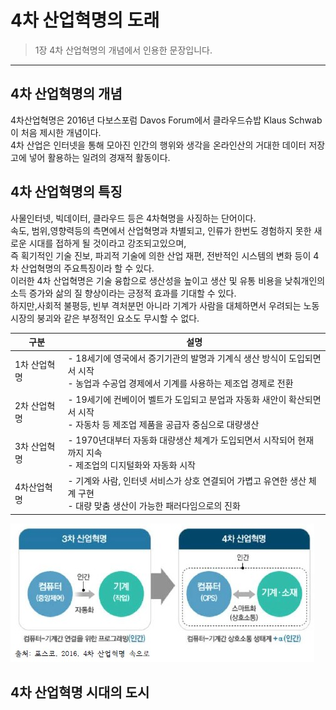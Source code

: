 # 4차 산업혁명의 도래


> 1장 4차 산업혁명의 개념에서 인용한 문장입니다.
***
## 4차 산업혁명의 개념

4차산업혁명은 2016년 다보스포럼 Davos Forum에서 클라우드슈밥 Klaus Schwab이 처음 제시한 개념이다.   
4차 산업은 인터넷을 통해 모아진 인간의 행위와 생각을 온라인산의 거대한 데이터 저장고에 넣어 활용하는 일려의 경재적 활동이다.




## 4차 산업혁명의 특징

사물인터넷, 빅데이터, 클라우드 등은 4차혁명을 사징하는 단어이다.   
속도, 범위,영향력등의 측면에서 산업혁명과 차별되고, 인류가 한번도 경험하지 못한 새로운 시대를 접하게 될 것이라고 강조되고있으며,   
즉 획기적인 기술 진보, 파괴적 기술에 의한 산업 재편, 전반적인 시스템의 변화 등이 4차 산업혁명의 주요특징이라 할 수 있다.  
이러한 4차 산업혁명은 기술 융합으로 생산성을 높이고 생산 및 유통 비용을 낮춰개인의 소득 증가와 삶의 질 향상이라는 긍정적 효과를 기대할 수 있다.  
하지만,사회적 불평등, 빈부 격처분먼 아니라 기계가 사람을 대체하면서 우려되는 노동시장의 붕괴와 같은 부정적인 요소도 무시할 수 없다.   



|구분|설명|
|---|---|
|1차 산업혁명|- 18세기에 영국에서 증기기관의 발명과 기계식 생산 방식이 도입되면서 시작<br> - 농업과 수공업 경제에서 기계를 사용하는 제조업 경제로 전환|
|2차 산업혁명|- 19세기에 컨베이어 벨트가 도입되고 분업과 자동화 새안이 확산되면서 시작<br> - 자동차 등 제조업 제품을 공급자 중심으로 대량생산|
|3차 산업혁명|- 1970년대부터 자동화 대량생산 체계가 도입되면서 시작되어 현재까지 지속<br> - 제조업의 디지털화와 자동화 시작|
|4차산업혁명|- 기계와 사람, 인터넷 서비스가 상호 연결되어 가볍고 유연한 생산 체계 구현<br> - 대량 맞춤 생산이 가능한 패러다임으로의 진화|



![4](./img/그림01_3차산업과4차산업.jpg)
## 4차 산업혁명 시대의 도시

